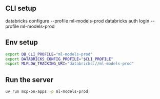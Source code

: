 ## CLI setup

databricks configure --profile ml-models-prod
databricks auth login --profile ml-models-prod

## Env setup

```bash
export DB_CLI_PROFILE="ml-models-prod" 
export DATABRICKS_CONFIG_PROFILE="$CLI_PROFILE"
export MLFLOW_TRACKING_URI="databricks://ml-models-prod"
```

## Run the server

```bash
uv run mcp-on-apps -p ml-models-prod
```